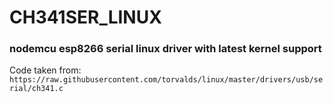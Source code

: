 # CH341SER_LINUX
### nodemcu esp8266 serial linux driver with latest kernel support 

Code taken from:
`https://raw.githubusercontent.com/torvalds/linux/master/drivers/usb/serial/ch341.c`

